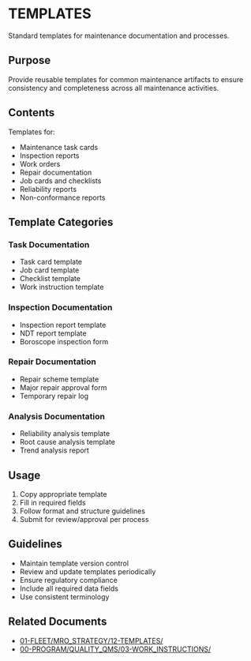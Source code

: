 # TEMPLATES

Standard templates for maintenance documentation and processes.

## Purpose

Provide reusable templates for common maintenance artifacts to ensure consistency and completeness across all maintenance activities.

## Contents

Templates for:
- Maintenance task cards
- Inspection reports
- Work orders
- Repair documentation
- Job cards and checklists
- Reliability reports
- Non-conformance reports

## Template Categories

### Task Documentation
- Task card template
- Job card template
- Checklist template
- Work instruction template

### Inspection Documentation
- Inspection report template
- NDT report template
- Boroscope inspection form

### Repair Documentation
- Repair scheme template
- Major repair approval form
- Temporary repair log

### Analysis Documentation
- Reliability analysis template
- Root cause analysis template
- Trend analysis report

## Usage

1. Copy appropriate template
2. Fill in required fields
3. Follow format and structure guidelines
4. Submit for review/approval per process

## Guidelines

- Maintain template version control
- Review and update templates periodically
- Ensure regulatory compliance
- Include all required data fields
- Use consistent terminology

## Related Documents

- [01-FLEET/MRO_STRATEGY/12-TEMPLATES/](../../../../../../../../../../01-FLEET/MRO_STRATEGY/12-TEMPLATES/)
- [00-PROGRAM/QUALITY_QMS/03-WORK_INSTRUCTIONS/](../../../../../../../../../../00-PROGRAM/QUALITY_QMS/03-WORK_INSTRUCTIONS/)

